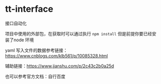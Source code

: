 # tt-interface
接口自动化

项目中使用的外部包，在获取时可以通过执行 `npm install` 但是前提你要已经安装了node 环境

yaml 写入文件的数据参考链接：https://www.cnblogs.com/klb561/p/10085328.html

辅助链接：https://www.jianshu.com/p/2c43c2b0a25d

也可以参考官方文档：自行百度
